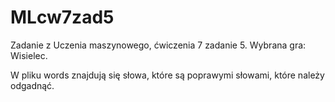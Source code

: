 # MLcw7zad5
Zadanie z Uczenia maszynowego, ćwiczenia 7 zadanie 5. Wybrana gra: Wisielec.

W pliku words znajdują się słowa, które są poprawymi słowami, które należy odgadnąć.
